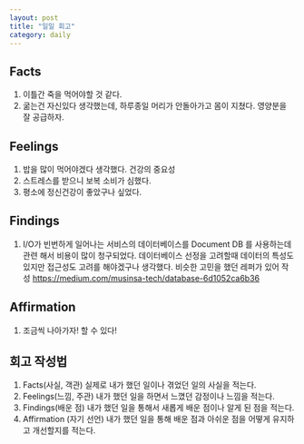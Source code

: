 ```yaml
---
layout: post
title: "일일 회고"
category: daily
---
```






## Facts

1. 이틀간 죽을 먹어야할 것 같다.
2. 굶는건 자신있다 생각했는데, 하루종일 머리가 안돌아가고 몸이 지쳤다. 영양분을 잘 공급하자.



## Feelings

1. 밥을 많이 먹어야겠다 생각했다. 건강의 중요성 
2. 스트레스를 받으니 보복 소비가 심했다. 
3. 평소에 정신건강이 좋았구나 싶었다.



## Findings

1. I/O가 빈번하게 일어나는 서비스의 데이터베이스를 Document DB 를 사용하는데 관련 해서 비용이 많이 청구되었다. 데이터베이스 선정을 고려할때 데이터의 특성도 있지만 접근성도 고려를 해야겠구나 생각했다.
   비슷한 고민을 했던 레퍼가 있어 작성
   https://medium.com/musinsa-tech/database-6d1052ca6b36



## Affirmation

1. 조금씩 나아가자! 할 수 있다!



## 회고 작성법

1. Facts(사실, 객관) 실제로 내가 했던 일이나 겪었던 일의 사실을 적는다.
2. Feelings(느낌, 주관) 내가 했던 일을 하면서 느꼈던 감정이나 느낌을 적는다.
3. Findings(배운 점) 내가 했던 일을 통해서 새롭게 배운 점이나 알게 된 점을 적는다.
4. Affirmation (자기 선언) 내가 했던 일을 통해 배운 점과 아쉬운 점을 어떻게 유지하고 개선할지를 적는다.